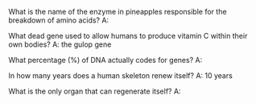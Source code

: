 What is the name of the enzyme in pineapples responsible for the breakdown of amino acids?
A:

What dead gene used to allow humans to produce vitamin C within their own bodies?
A: the gulop gene

What percentage (%) of DNA actually codes for genes?
A:

In how many years does a human skeleton renew itself?
A: 10 years

What is the only organ that can regenerate itself?
A:
